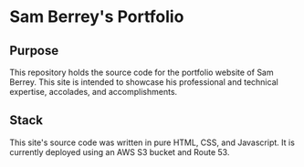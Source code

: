 # Sam Berrey's Portfolio

## Purpose
This repository holds the source code for the portfolio website of Sam Berrey. This site is intended to showcase his professional and technical expertise, accolades, and accomplishments.

## Stack
This site's source code was written in pure HTML, CSS, and Javascript. It is currently deployed using an AWS S3 bucket and Route 53.
